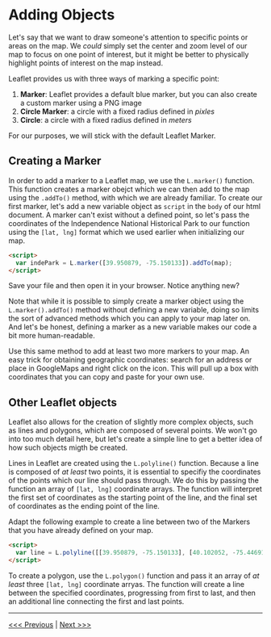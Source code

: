 # Adding Objects

Let's say that we want to draw someone's attention to specific points or areas on the map. We *could* simply set the center and zoom level of our map to focus on one point of interest, but it might be better to physically highlight points of interest on the map instead. 

Leaflet provides us with three ways of marking a specific point:

1. **Marker**: Leaflet provides a default blue marker, but you can also create a custom marker using a PNG image
2. **Circle Marker**: a circle with a fixed radius defined in *pixles*
3. **Circle**: a circle with a fixed radius defined in *meters*

For our purposes, we will stick with the default Leaflet Marker.

## Creating a Marker

In order to add a marker to a Leaflet map, we use the ```L.marker()``` function. This function creates a marker obejct which we can then add to the map using the ```.addTo()``` method, with which we are already familiar. To create our first marker, let's add a new variable object as ```script``` in the  ```body``` of our html document. A marker can't exist without a defined point, so let's pass the coordinates of the Independence National Historical Park to our function using the ```[lat, lng]``` format which we used earlier when initializing our map. 

```html
<script>
  var indePark = L.marker([39.950879, -75.150133]).addTo(map);
</script>
```

Save your file and then open it in your browser. Notice anything new?

Note that while it is possible to simply create a marker object using the ```L.marker().addTo()``` method without defining a new variable, doing so limits the sort of advanced methods which you can apply to your map later on. And let's be honest, defining a marker as a new variable makes our code a bit more human-readable. 

Use this same method to add at least two more markers to your map. An easy trick for obtaining geographic coordinates: search for an address or place in GoogleMaps and right click on the icon. This will pull up a box with coordinates that you can copy and paste for your own use. 

## Other Leaflet objects

Leaflet also allows for the creation of slightly more complex objects, such as lines and polygons, which are composed of several points. We won't go into too much detail here, but let's create a simple line to get a better idea of how such objects migth be created. 

Lines in Leaflet are created using the ```L.polyline()``` function. Because a line is composed of *at least* two points, it is essential to specifiy the coordinates of the points which our line should pass through. We do this by passing the function an array of ```[lat, lng]``` coordinate arrays. The function will interpret the first set of coordinates as the starting point of the line, and the final set of coordinates as the ending point of the line.

Adapt the following example to create a line between two of the Markers that you have already defined on your map.

```html
<script>
  var line = L.polyline([[39.950879, -75.150133], [40.102052, -75.446917]]).addTo(map);
</script>
```

To create a polygon, use the ```L.polygon()``` function and pass it an array of *at least* three ```[lat, lng]``` coordinate arryas. The function will create a line between the specified coordinates, progressing from first to last, and then an additional line connecting the first and last points.

---

[<<< Previous](03-mods.md) | [Next >>>](05-pop.md)
